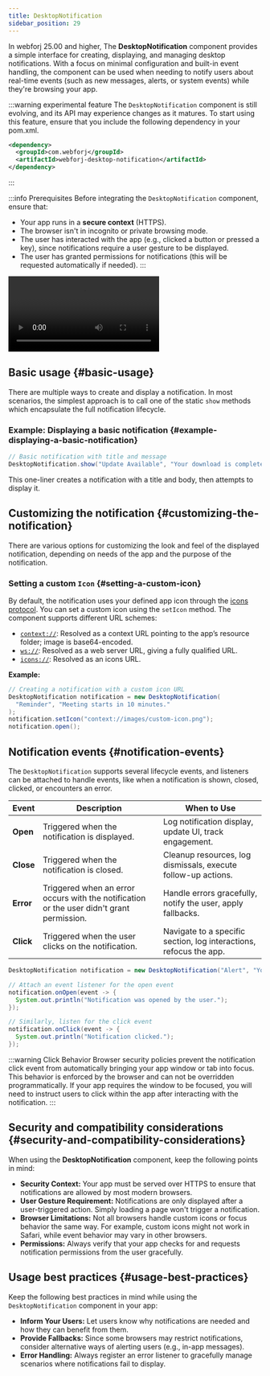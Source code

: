 ```yaml
---
title: DesktopNotification
sidebar_position: 29
---
```


<DocChip chip='since' label='25.00' />
<DocChip chip='experimental' />
<JavadocLink type="desktop-notification" location="com/webforj/component/desktopnotification/DesktopNotification" top='true'/>

In webforj 25.00 and higher, The **DesktopNotification** component provides a simple interface for creating, displaying, and managing desktop notifications. With a focus on minimal configuration and built-in event handling, the component can be used when needing to notify users about real-time events (such as new messages, alerts, or system events) while they're browsing your app.

:::warning experimental feature
The `DesktopNotification` component is still evolving, and its API may experience changes as it matures. To start using this feature, ensure that you include the following dependency in your pom.xml.

```xml
<dependency>
  <groupId>com.webforj</groupId>
  <artifactId>webforj-desktop-notification</artifactId>
</dependency>
```
:::

:::info Prerequisites
Before integrating the `DesktopNotification` component, ensure that:

- Your app runs in a **secure context** (HTTPS).
- The browser isn't in incognito or private browsing mode.
- The user has interacted with the app (e.g., clicked a button or pressed a key), since notifications require a user gesture to be displayed.
- The user has granted permissions for notifications (this will be requested automatically if needed).
:::

<div class="videos-container">
  <video controls>
    <source src="https://cdn.webforj.com/webforj-documentation/video/release/desktop_notifications.mp4" type="video/mp4"/>
  </video>
</div>

## Basic usage {#basic-usage}

There are multiple ways to create and display a notification. In most scenarios, the simplest approach is to call one of the static `show` methods which encapsulate the full notification lifecycle.

### Example: Displaying a basic notification {#example-displaying-a-basic-notification}

```java
// Basic notification with title and message
DesktopNotification.show("Update Available", "Your download is complete!");
```

This one-liner creates a notification with a title and body, then attempts to display it.

## Customizing the notification {#customizing-the-notification}

There are various options for customizing the look and feel of the displayed notification, depending on needs of the app and the purpose of the notification. 

### Setting a custom `Icon` {#setting-a-custom-icon}

By default, the notification uses your defined app icon through the [icons protocol](../managing-resources/assets-protocols#the-icons-protocol). You can set a custom icon using the `setIcon` method. The component supports different URL schemes:

- [`context://`](../managing-resources/assets-protocols#the-context-protocol): Resolved as a context URL pointing to the app’s resource folder; image is base64-encoded.
- [`ws://`](../managing-resources/assets-protocols#the-webserver-protocol): Resolved as a web server URL, giving a fully qualified URL.
- [`icons://`](../managing-resources/assets-protocols#the-icons-protocol): Resolved as an icons URL.

**Example:**

```java
// Creating a notification with a custom icon URL
DesktopNotification notification = new DesktopNotification(
  "Reminder", "Meeting starts in 10 minutes."
);
notification.setIcon("context://images/custom-icon.png");
notification.open();
```

## Notification events {#notification-events}

The `DesktopNotification` supports several lifecycle events, and listeners can be attached to handle events, like when a notification is shown, closed, clicked, or encounters an error.

| Event                  | Description                                           | When to Use                                               |
|-----------------------------|-------------------------------------------------------|-----------------------------------------------------------|
| **Open** | Triggered when the notification is displayed.       | Log notification display, update UI, track engagement.    |
| **Close**| Triggered when the notification is closed.         | Cleanup resources, log dismissals, execute follow-up actions.|
| **Error**| Triggered when an error occurs with the notification or the user didn't grant permission.| Handle errors gracefully, notify the user, apply fallbacks.  |
| **Click**| Triggered when the user clicks on the notification. | Navigate to a specific section, log interactions, refocus the app. |


```java
DesktopNotification notification = new DesktopNotification("Alert", "You have a new message!")

// Attach an event listener for the open event
notification.onOpen(event -> {
  System.out.println("Notification was opened by the user.");
});

// Similarly, listen for the click event
notification.onClick(event -> {
  System.out.println("Notification clicked.");
});
```

:::warning Click Behavior
Browser security policies prevent the notification click event from automatically bringing your app window or tab into focus. This behavior is enforced by the browser and can not be overridden programmatically. If your app requires the window to be focused, you will need to instruct users to click within the app after interacting with the notification.
:::

## Security and compatibility considerations {#security-and-compatibility-considerations}

When using the **DesktopNotification** component, keep the following points in mind:

- **Security Context:** Your app must be served over HTTPS to ensure that notifications are allowed by most modern browsers.
- **User Gesture Requirement:** Notifications are only displayed after a user-triggered action. Simply loading a page won't trigger a notification.
- **Browser Limitations:** Not all browsers handle custom icons or focus behavior the same way. For example, custom icons might not work in Safari, while event behavior may vary in other browsers.
- **Permissions:** Always verify that your app checks for and requests notification permissions from the user gracefully.

## Usage best practices {#usage-best-practices}

Keep the following best practices in mind while using the `DesktopNotification` component in your app:

- **Inform Your Users:** Let users know why notifications are needed and how they can benefit from them.
- **Provide Fallbacks:** Since some browsers may restrict notifications, consider alternative ways of alerting users (e.g., in-app messages).
- **Error Handling:** Always register an error listener to gracefully manage scenarios where notifications fail to display.